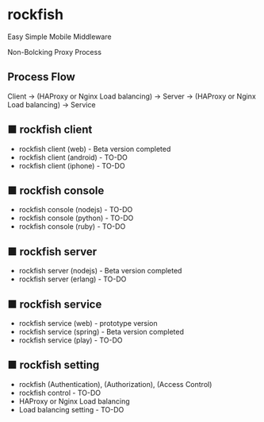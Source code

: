 # rockfish

   Easy Simple Mobile Middleware

   Non-Bolcking Proxy Process

## Process Flow
   Client -> (HAProxy or Nginx Load balancing) ->
   Server -> (HAProxy or Nginx Load balancing) ->
   Service

## ■ rockfish client
   * rockfish client (web) - Beta version completed
   * rockfish client (android) - TO-DO
   * rockfish client (iphone) - TO-DO
   
## ■ rockfish console
   * rockfish console (nodejs) - TO-DO   
   * rockfish console (python) - TO-DO   
   * rockfish console (ruby) - TO-DO

## ■ rockfish server
   * rockfish server (nodejs) - Beta version completed
   * rockfish server (erlang) - TO-DO
   
## ■ rockfish service
   * rockfish service (web) - prototype version
   * rockfish service (spring) - Beta version completed
   * rockfish service (play) - TO-DO

## ■ rockfish setting   
   * rockfish (Authentication), (Authorization), (Access Control) 
   * rockfish control - TO-DO   
   * HAProxy or Nginx Load balancing 
   * Load balancing setting - TO-DO 
